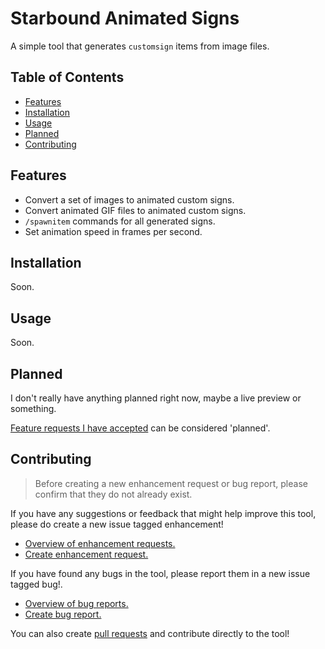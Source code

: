 # Starbound Animated Signs
A simple tool that generates `customsign` items from image files.

## Table of Contents
- [Features](#features)
- [Installation](#installation)
- [Usage](#usage)
- [Planned](#planned)
- [Contributing](#contributing)

## Features
* Convert a set of images to animated custom signs.
* Convert animated GIF files to animated custom signs.
* `/spawnitem` commands for all generated signs.
* Set animation speed in frames per second.

## Installation
Soon.

## Usage
Soon.

## Planned
I don't really have anything planned right now, maybe a live preview or something.

[Feature requests I have accepted](https://github.com/Silverfeelin/Starbound-AnimatedSigns/issues?q=is%3Aopen%20assignee%3ASilverfeelin%20label%3Aenhancement) can be considered 'planned'.

## Contributing
> Before creating a new enhancement request or bug report, please confirm that they do not already exist.

If you have any suggestions or feedback that might help improve this tool, please do create a new issue tagged enhancement!

* [Overview of enhancement requests.](https://github.com/Silverfeelin/Starbound-AnimatedSigns/issues?q=label%3Aenhancement%20)
* [Create enhancement request.](https://github.com/Silverfeelin/Starbound-AnimatedSigns/issues/new?labels=enhancement)

If you have found any bugs in the tool, please report them in a new issue tagged bug!.

* [Overview of bug reports.](https://github.com/Silverfeelin/Starbound-AnimatedSigns/issues?q=label%3Abug%20)
* [Create bug report.](https://github.com/Silverfeelin/Starbound-AnimatedSigns/issues/new?labels=bug)

You can also create [pull requests](https://github.com/Silverfeelin/Starbound-AnimatedSigns/pulls) and contribute directly to the tool!
